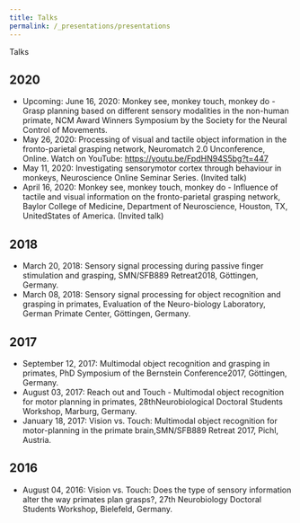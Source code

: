 ```yaml
---
title: Talks
permalink: /_presentations/presentations
---
```

Talks


2020
--
- Upcoming: June 16, 2020: Monkey see, monkey touch, monkey do - Grasp planning based on different sensory modalities in the non-human primate, NCM Award Winners Symposium by the Society for the Neural Control of Movements.
- May 26, 2020: Processing of visual and tactile object information in the fronto-parietal grasping network, Neuromatch 2.0 Unconference, Online. Watch on YouTube: https://youtu.be/FpdHN94S5bg?t=447
- May 11, 2020: Investigating sensorymotor cortex through behaviour in monkeys, Neuroscience Online Seminar Series. (Invited talk)
- April 16, 2020: Monkey see, monkey touch, monkey do - Influence of tactile and visual information on the fronto-parietal grasping network, Baylor College of Medicine, Department of Neuroscience, Houston, TX, UnitedStates of America. (Invited talk)

2018
--
- March 20, 2018: Sensory signal processing during passive finger stimulation and grasping, SMN/SFB889 Retreat2018, Göttingen, Germany.
- March 08, 2018: Sensory signal processing for object recognition and grasping in primates, Evaluation of the Neuro-biology Laboratory, German Primate Center, Göttingen, Germany.

2017
--
- September 12, 2017: Multimodal object recognition and grasping in primates, PhD Symposium of the Bernstein Conference2017, Göttingen, Germany.
-  August 03, 2017: Reach out and Touch - Multimodal object recognition for motor planning in primates, 28thNeurobiological Doctoral Students Workshop, Marburg, Germany.
-  January 18, 2017: Vision vs.  Touch:  Multimodal object recognition for motor-planning in the primate brain,SMN/SFB889 Retreat 2017, Pichl, Austria.

2016
--

-  August 04, 2016: Vision vs. Touch: Does the type of sensory information alter the way primates plan grasps?, 27th Neurobiology Doctoral Students Workshop, Bielefeld, Germany.

